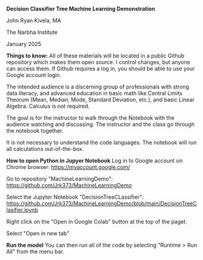**Decision Classifier Tree Machine Learning Demonstration**

John Ryan Kivela, MA 

The Narbha Institute 

January 2025

**Things to know:**
All of these materials will be located in a public Github repository which makes them open source. I control changes, but anyone can access them. If Github requires a log in, you should be able to use your Google account login.

The intended audience is a discerning group of professionals with strong data literacy, and advanced education in basic math like Central Limits Theorum (Mean, Median, Mode, Standard Deviation, etc.), and basic Linear Algebra. Calculus is not required.

The goal is for the instructor to walk through the Notebook with the audience watching and discussing. The instructor and the class go through the notebook together.

It is not necessary to understand the code languages. The notebook will run all calculations out-of-the-box.

**How to open Python in Jupyer Notebook**
Log in to Google account on Chrome browser: https://myaccount.google.com/

Go to repository "MachineLearningDemo": https://github.com/Jrk373/MachineLearningDemo

Select the Jupyter Notebook "DecisionTreeCLassifier": https://github.com/Jrk373/MachineLearningDemo/blob/main/DecisionTreeClasifier.ipynb

Right click on the "Open in Google Colab" button at the top of the paget.

Select "Open in new tab"

**Run the model**
You can then run all of the code by selecting "Runtime > Run All" from the menu bar.
